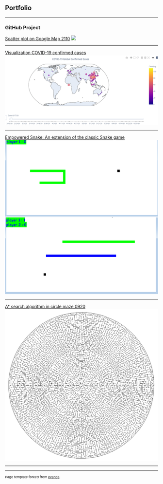 ## Portfolio

---

### GitHub Project 

[Scatter plot on Google Map 2110](https://github.com/aawe44/Covid19_Map)
<img src="images/covid19_map_t1.gif?raw=true"/>

---
[Visualization COVID-19 confirmed cases](https://github.com/aawe44/visualization_covid19)
<img src="images/plot_map_v2.gif?raw=true"/>

---
[Empowered Snake: An extension of the classic Snake game](https://github.com/aawe44/Empowered_Snake)
<img src="images/single.gif?raw=true"/>
<img src="images/two.gif?raw=true"/>


---
[A* search algorithm in circle maze 0920](https://github.com/aawe44/A_star_pathfinding_in_circle_maze)
<img src="images/a_star_center_to_right.gif?raw=true"/>
<!-- <img src="images/a_star_right_to_center.gif?raw=true"/> -->

---



---
<p style="font-size:11px">Page template forked from <a href="https://github.com/evanca/quick-portfolio">evanca</a></p>
<!-- Remove above link if you don't want to attibute -->
